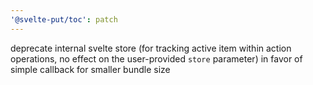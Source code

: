 ```yaml
---
'@svelte-put/toc': patch
---
```


deprecate internal svelte store (for tracking active item within action operations, no effect on the user-provided `store` parameter) in favor of simple callback for smaller bundle size
